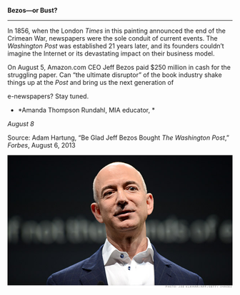 **Bezos—or Bust?**

****

In 1856, when the London *Times* in this painting announced the end of the Crimean War, newspapers were the sole conduit of current events. The *Washington Post* was established 21 years later, and its founders couldn’t imagine the Internet or its devastating impact on their business model. 

On August 5, Amazon.com CEO Jeff Bezos paid \$250 million in cash for the struggling paper. Can “the ultimate disruptor” of the book industry shake things up at the *Post* and bring us the next generation of 

e-newspapers? Stay tuned.

-   *Amanda Thompson Rundahl, MIA educator, *

*August 8*

Source: Adam Hartung, “Be Glad Jeff Bezos Bought *The Washington Post*,” *Forbes*, August 6, 2013

![](../images/NewsFlash_ATR_Bezos_8.8_EDIT-1.jpeg)
